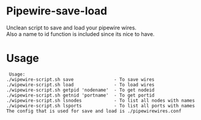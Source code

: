 # Pipewire-save-load

Unclean script to save and load your pipewire wires.  
Also a name to id function is included since its nice to have.  

# Usage

     Usage:
    ./wipewire-script.sh save               - To save wires
    ./wipewire-script.sh load               - To load wires
    ./wipewire-script.sh getpid 'nodename'  - To get nodeid
    ./wipewire-script.sh getnid 'portname'  - To get portid
    ./wipewire-script.sh lsnodes            - To list all nodes with names
    ./wipewire-script.sh lsports            - To list all ports with names
    The config that is used for save and load is ./pipewirewires.conf